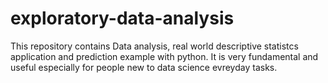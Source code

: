# exploratory-data-analysis
This repository contains Data analysis, real world descriptive statistcs application and prediction example with python.
It is very fundamental and useful especially for people new to data science evreyday tasks.
